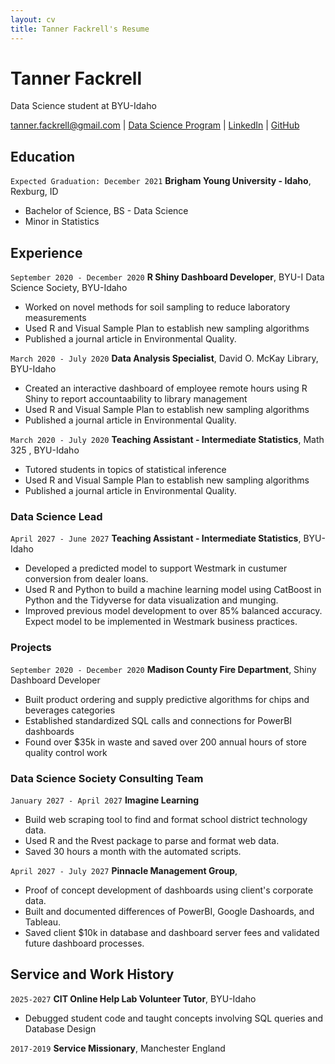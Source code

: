 ```yaml
---
layout: cv
title: Tanner Fackrell's Resume
---
```

# Tanner Fackrell
Data Science student at BYU-Idaho

<div id="webaddress">
<a href="tanner.fackrell@gmail.com">tanner.fackrell@gmail.com</a>
| <a href="https://byuidatascience.github.io/development.html">Data Science Program</a>
| <a href="https://www.linkedin.com/groups/13537407/">LinkedIn</a>
| <a href="https://github.com/byuids-resumes">GitHub</a>
</div>

<!-- https://www.monique.tech/the-art-of-markdown -->

## Education

`Expected Graduation: December 2021`
__Brigham Young University - Idaho__, Rexburg, ID

- Bachelor of Science, BS - Data Science
- Minor in Statistics

## Experience

`September 2020 - December 2020`
__R Shiny Dashboard Developer__, BYU-I Data Science Society, BYU-Idaho 

- Worked on novel methods for soil sampling to reduce laboratory measurements
- Used R and Visual Sample Plan to establish new sampling algorithms
- Published a journal article in Environmental Quality.


`March 2020 - July 2020`
__Data Analysis Specialist__, David O. McKay Library, BYU-Idaho 

- Created an interactive dashboard of employee remote hours using R Shiny to 
report accountaability to library management
- Used R and Visual Sample Plan to establish new sampling algorithms
- Published a journal article in Environmental Quality.

`March 2020 - July 2020`
__Teaching Assistant - Intermediate Statistics__, Math 325 , BYU-Idaho 

- Tutored students in topics of statistical inference
- Used R and Visual Sample Plan to establish new sampling algorithms
- Published a journal article in Environmental Quality.

### Data Science Lead

`April 2027 - June 2027`
__Teaching Assistant - Intermediate Statistics__, BYU-Idaho

- Developed a predicted model to support Westmark in custumer conversion from dealer loans.
- Used R and Python to build a machine learning model using CatBoost in Python and the Tidyverse for data visualization and munging. 
- Improved previous model development to over 85% balanced accuracy. Expect model to be implemented in Westmark business practices.


### Projects
`September 2020 - December 2020`
__Madison County Fire Department__, Shiny Dashboard Developer

- Built product ordering and supply predictive algorithms for chips and beverages categories
- Established standardized SQL calls and connections for PowerBI dashboards
- Found over $35k in waste and saved over 200 annual hours of store quality control work 

### Data Science Society Consulting Team

`January 2027 - April 2027`
__Imagine Learning__

- Build web scraping tool to find and format school district technology data.
- Used R and the Rvest package to parse and format web data.
- Saved 30 hours a month with the automated scripts.

`April 2027 - July 2027`
__Pinnacle Management Group__, 

- Proof of concept development of dashboards using client's corporate data.
- Built and documented differences of PowerBI, Google Dashoards, and Tableau.
- Saved client $10k in database and dashboard server fees and validated future dashboard processes.


## Service and Work History

`2025-2027`
__CIT Online Help Lab Volunteer Tutor__, BYU-Idaho

- Debugged student code and taught concepts involving SQL queries and Database Design


`2017-2019`
__Service Missionary__, Manchester England



<!-- ### Footer

Last updated: May 2013 -->


